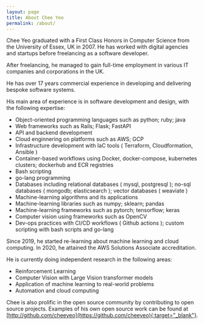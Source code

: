 ```yaml
---
layout: page
title: About Chee Yeo
permalink: /about/
---
```


Chee Yeo graduated with a First Class Honors in Computer Science from the University of Essex, UK in 2007. He has worked with digital agencies and startups before freelancing as a software developer.

After freelancing, he managed to gain full-time employment in various IT companies and corporations in the UK.

He has over 17 years commercial experience in developing and delivering bespoke software systems. 

His main area of experience is in software development and design, with the following expertise:

* Object-oriented programming languages such as python; ruby; java
* Web frameworks such as Rails; Flask; FastAPI
* API and backend development
* Cloud enginnering on platforms such as AWS; GCP
* Infrastructure development with IaC tools ( Terraform, Cloudformation, Ansible )
* Container-based workflows using Docker, docker-compose, kubernetes clusters; dockerhub and ECR registries
* Bash scripting
* go-lang programming
* Databases including relational databases ( mysql, postgresql ); no-sql databases ( mongodb; elasticsearch ); vector databases ( weaviate ) 
* Machine-learning algorithms and its applications
* Machine-learning libraries such as numpy; sklearn; pandas
* Machine-learning frameworks such as pytorch; tensorflow; keras
* Computer vision using frameworks such as OpenCV
* Dev-ops practices with CI/CD workflows ( Github actions ); custom scripting with bash scripts and go-lang

Since 2019, he started re-learning about machine learning and cloud computing. In 2020, he attained the AWS Solutions Associate accreditation.

He is currently doing independent research in the following areas:
* Reinforcement Learning
* Computer Vision with Large Vision transformer models
* Application of machine learning to real-world problems
* Automation and cloud computing

Chee is also prolific in the open source community by contributing to open source projects. Examples of his own open source work can be found at [http://github.com/cheeyeo](https://github.com/cheeyeo){:target="_blank"}.
